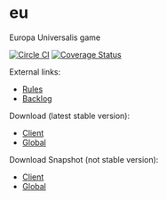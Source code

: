 # eu
Europa Universalis game

[![Circle CI](https://circleci.com/gh/BAMGames/europa-universalis-implementation.png?style=shield)](https://circleci.com/gh/FogiaFr/eu)
[![Coverage Status](https://coveralls.io/repos/github/FogiaFr/eu/badge.svg?branch=master&dummy=1)](https://coveralls.io/github/FogiaFr/eu?branch=master)

External links:
 - [Rules](http://old.bamgames.org/Europa/EU8/dev/master/)
 - [Backlog](https://tree.taiga.io/project/fogiafr-eu/epics)

Download (latest stable version):
 - [Client](https://dl.bintray.com/mkl/eu/com/mkl/eu/front/eu-front-client/1.0.1/eu-front-client-1.0.1-zip.zip)
 - [Global](https://dl.bintray.com/mkl/eu/com/mkl/eu/)

Download Snapshot (not stable version):
 - [Client](https://oss.jfrog.org/artifactory/list/oss-snapshot-local/com/mkl/eu/front/eu-front-client/)
 - [Global](https://oss.jfrog.org/artifactory/list/oss-snapshot-local/com/mkl/eu/)
